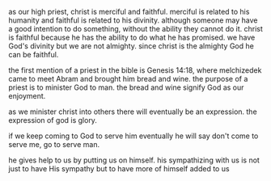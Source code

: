 as our high priest, christ is merciful and faithful. merciful is related to his humanity
and faithful is related to his divinity. although someone may have a good intention to
do something, without the ability they cannot do it. christ is faithful because he has
the ability to do what he has promised. we have God's divinity but we are not almighty.
since christ is the almighty God he can be faithful.

the first mention of a priest in the bible is Genesis 14:18, where melchizedek came to meet Abram and brought him bread and wine. the purpose of a priest is to minister God to man. the bread and wine signify God as our enjoyment.

as we minister christ into others there will eventually be an expression. the expression of god is glory.

if we keep coming to God to serve him eventually he will say don't come to serve me, go to serve man.

he gives help to us by putting us on himself. his sympathizing with us is not just to have His sympathy but to have more of himself added to us
